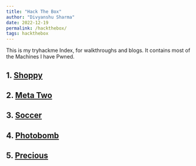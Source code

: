 ```yaml
---
title: "Hack The Box"
author: "Divyanshu Sharma"
date: 2022-12-19
permalink: /hackthebox/
tags: hackthebox
---
```


This is my tryhackme Index, for walkthroughs and blogs. It contains most of the Machines I have Pwned.

## 1. [Shoppy](https://divu050704.github.io/blog/hackthebox/shoppy)
## 2. [Meta Two](https://divu050704.github.io/blog/hackthebox/metatwo)
## 3. [Soccer](https://divu050704.github.io/blog/hackthebox/soccer)
## 4. [Photobomb](https://divu050704.github.io/blog/hackthebox/photobomb)
## 5. [Precious](https://divu050704.github.io/blog/hackthebox/photobomb/precious)
